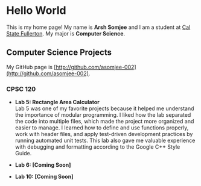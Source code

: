 # Hello World

This is my home page! My name is **Arsh Somjee** and I am a student at [Cal State Fullerton](http://www.fullerton.edu/). My major is **Computer Science**.

## Computer Science Projects

My GitHub page is [http://github.com/asomjee-002](http://github.com/asomjee-002).

### CPSC 120

* **Lab 5: Rectangle Area Calculator**  
  Lab 5 was one of my favorite projects because it helped me understand the importance of modular programming. I liked how the lab separated the code into multiple files, which made the project more organized and easier to manage. I learned how to define and use functions properly, work with header files, and apply test-driven development practices by running automated unit tests. This lab also gave me valuable experience with debugging and formatting according to the Google C++ Style Guide.

* **Lab 6: [Coming Soon]**

* **Lab 10: [Coming Soon]**
